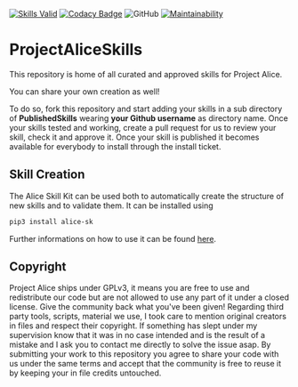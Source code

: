 [![Skills Valid](https://github.com/project-alice-assistant/ProjectAliceSkills/workflows/Skills%20Validation/badge.svg)](https://github.com/project-alice-assistant/ProjectAliceSkills/actions)
[![Codacy Badge](https://api.codacy.com/project/badge/Grade/8c37d708cde34cb998b45ff5d6e92d43)](https://www.codacy.com/manual/ProjectAlice/ProjectAliceSkills?utm_source=github.com&amp;utm_medium=referral&amp;utm_content=project-alice-powered-by-snips/ProjectAliceSkills&amp;utm_campaign=Badge_Grade)
![GitHub](https://img.shields.io/github/license/project-alice-assistant/ProjectAliceSkills)
[![Maintainability](https://api.codeclimate.com/v1/badges/1c61965accf480b5d5ef/maintainability)](https://codeclimate.com/github/project-alice-powered-by-snips/ProjectAliceSkills/maintainability)

# ProjectAliceSkills

This repository is home of all curated and approved skills for Project Alice.

You can share your own creation as well!

To do so, fork this repository and start adding your skills in a sub directory of **PublishedSkills** wearing **your Github username** as directory name. Once your skills tested and working, create a pull request for us to review your skill, check it and approve it. Once your skill is published it becomes available for everybody to install through the install ticket.

## Skill Creation
The Alice Skill Kit can be used both to automatically create the structure of new skills and to validate them.
It can be installed using 
```bash
pip3 install alice-sk
```
Further informations on how to use it can be found [here](https://github.com/project-alice-assistant/ProjectAliceSkillKit).


## Copyright
Project Alice ships under GPLv3, it means you are free to use and redistribute our code but are not allowed to use any part of it under a closed license. Give the community back what you've been given!
Regarding third party tools, scripts, material we use, I took care to mention original creators in files and respect their copyright. If something has slept under my supervision know that it was in no case intended and is the result of a mistake and I ask you to contact me directly to solve the issue asap.
By submitting your work to this repository you agree to share your code with us under the same terms and accept that the community is free to reuse it by keeping your in file credits untouched.
